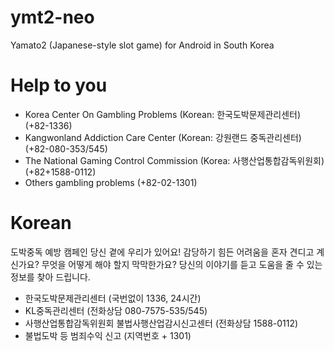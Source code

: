 # ymt2-neo
Yamato2 (Japanese-style slot game) for Android in South Korea

# Help to you
- Korea Center On Gambling Problems (Korean: 한국도박문제관리센터) (+82-1336)
- Kangwonland Addiction Care Center (Korean: 강원랜드 중독관리센터) (+82-080-353/545)
- The National Gaming Control Commission (Korea: 사행산업통합감독위원회) (+82+1588-0112)
- Others gambling problems (+82-02-1301)

# Korean
도박중독 예방 캠페인
당신 곁에 우리가 있어요!
감당하기 힘든 어려움을 혼자 견디고 계신가요?
무엇을 어떻게 해야 할지 막막한가요?
당신의 이야기를 듣고 도움을 줄 수 있는 정보를 찾아 드립니다.
- 한국도박문제관리센터 (국번없이 1336, 24시간)
- KL중독관리센터 (전화상담  080-7575-535/545)
- 사행산업통합감독위원회 불법사행산업감시신고센터 (전화상담 1588-0112)
- 불법도박 등 범죄수익 신고 (지역번호 + 1301)
